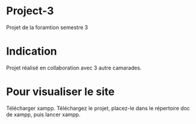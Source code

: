 # Project-3
Projet de la foramtion semestre 3 

# Indication 

Projet réalisé en collaboration avec 3 autre camarades.

# Pour visualiser le site

Télécharger xampp.
Téléchargez le projet, placez-le dans le répertoire doc de xampp, puis lancer xampp.
